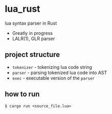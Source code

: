 # lua_rust
lua syntax parser in Rust

 - Greatly in progress
 - LALR(1), GLR parser

## project structure
 - `tokenizer` - tokenizing lua code string
 - `parser` - parsing tokenized lua code into AST
 - `exec` - executable version of the `parser`


## how to run
```
$ cargo run <source_file.lua>
```